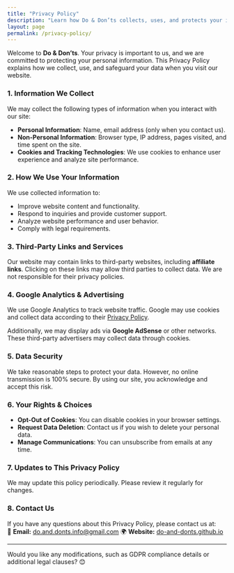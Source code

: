 ```yaml
---
title: "Privacy Policy"
description: "Learn how Do & Don’ts collects, uses, and protects your information. Your privacy matters to us."
layout: page
permalink: /privacy-policy/
---
```

 
Welcome to **Do & Don’ts**. Your privacy is important to us, and we are committed to protecting your personal information. This Privacy Policy explains how we collect, use, and safeguard your data when you visit our website.

### **1. Information We Collect**
We may collect the following types of information when you interact with our site:  
- **Personal Information**: Name, email address (only when you contact us).  
- **Non-Personal Information**: Browser type, IP address, pages visited, and time spent on the site.  
- **Cookies and Tracking Technologies**: We use cookies to enhance user experience and analyze site performance.

### **2. How We Use Your Information**
We use collected information to:  
- Improve website content and functionality.  
- Respond to inquiries and provide customer support.  
- Analyze website performance and user behavior.  
- Comply with legal requirements.  

### **3. Third-Party Links and Services**
Our website may contain links to third-party websites, including **affiliate links**. Clicking on these links may allow third parties to collect data. We are not responsible for their privacy policies.

### **4. Google Analytics & Advertising**
We use Google Analytics to track website traffic. Google may use cookies and collect data according to their [Privacy Policy](https://policies.google.com/privacy).  

Additionally, we may display ads via **Google AdSense** or other networks. These third-party advertisers may collect data through cookies.

### **5. Data Security**
We take reasonable steps to protect your data. However, no online transmission is 100% secure. By using our site, you acknowledge and accept this risk.

### **6. Your Rights & Choices**
- **Opt-Out of Cookies**: You can disable cookies in your browser settings.  
- **Request Data Deletion**: Contact us if you wish to delete your personal data.  
- **Manage Communications**: You can unsubscribe from emails at any time.

### **7. Updates to This Privacy Policy**
We may update this policy periodically. Please review it regularly for changes.

### **8. Contact Us**
If you have any questions about this Privacy Policy, please contact us at:  
📧 **Email:** [do.and.donts.info@gmail.com](mailto:do.and.donts.info@gmail.com)
🌍 **Website:** [do-and-donts.github.io](https://do-and-donts.github.io)

---

Would you like any modifications, such as GDPR compliance details or additional legal clauses? 😊
